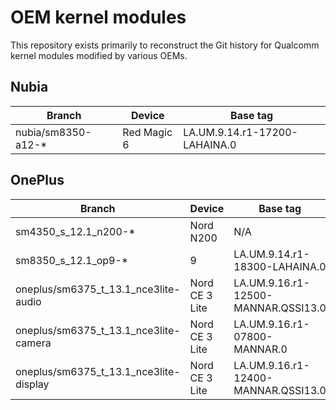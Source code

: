 # OEM kernel modules

This repository exists primarily to reconstruct the Git history for Qualcomm kernel modules modified by various OEMs.

## Nubia
| Branch | Device | Base tag |
|---|---|---|
| nubia/sm8350-a12-* | Red Magic 6 | LA.UM.9.14.r1-17200-LAHAINA.0 |

## OnePlus
| Branch | Device | Base tag |
|---|---|---|
| sm4350_s_12.1_n200-* | Nord N200 | N/A |
| sm8350_s_12.1_op9-* | 9 | LA.UM.9.14.r1-18300-LAHAINA.0 |
| oneplus/sm6375_t_13.1_nce3lite-audio | Nord CE 3 Lite | LA.UM.9.16.r1-12500-MANNAR.QSSI13.0 |
| oneplus/sm6375_t_13.1_nce3lite-camera | Nord CE 3 Lite | LA.UM.9.16.r1-07800-MANNAR.0 |
| oneplus/sm6375_t_13.1_nce3lite-display | Nord CE 3 Lite | LA.UM.9.16.r1-12400-MANNAR.QSSI13.0 |